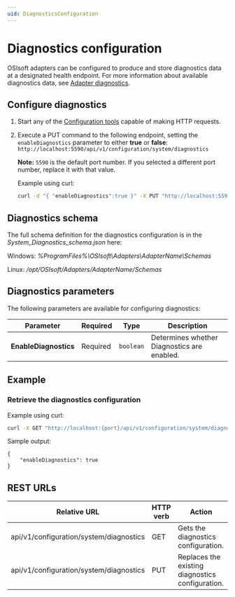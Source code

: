 ```yaml
---
uid: DiagnosticsConfiguration
---
```


# Diagnostics configuration

OSIsoft adapters can be configured to produce and store diagnostics data at a designated health endpoint.
For more information about available diagnostics data, see [Adapter diagnostics](xref:AdapterDiagnostics).

## Configure diagnostics

1. Start any of the [Configuration tools](xref:ConfigurationTools) capable of making HTTP requests.
2. Execute a PUT command to the following endpoint, setting the `enableDiagnostics` parameter to either **true** or **false**: `http://localhost:5590/api/v1/configuration/system/diagnostics`

   **Note:** `5590` is the default port number. If you selected a different port number, replace it with that value.

   Example using curl:

   ```bash
   curl -d "{ "enableDiagnostics":true }" -X PUT "http://localhost:5590/api/v1/configuration/system/diagnostics"
   ```

## Diagnostics schema

The full schema definition for the diagnostics configuration is in the *System_Diagnostics_schema.json* here:

Windows: *%ProgramFiles%\OSIsoft\Adapters\AdapterName\Schemas*

Linux: */opt/OSIsoft/Adapters/AdapterName/Schemas*

## Diagnostics parameters

The following parameters are available for configuring diagnostics:

| Parameter             | Required | Type    | Description |
| ---------             | -------- | ------- | ----------- |
| **EnableDiagnostics** | Required | `boolean` | Determines whether Diagnostics are enabled. |

## Example

### Retrieve the diagnostics configuration

Example using curl:

```bash
curl -X GET "http://localhost:{port}/api/v1/configuration/system/diagnostics"
```

Sample output:

```code
{
    "enableDiagnostics": true
}
```

## REST URLs

| Relative URL                            | HTTP verb | Action                                          |
| --------------------------------------- | --------- | ----------------------------------------------- |
| api/v1/configuration/system/diagnostics | GET       | Gets the diagnostics configuration.              |
| api/v1/configuration/system/diagnostics | PUT       | Replaces the existing diagnostics configuration. |
